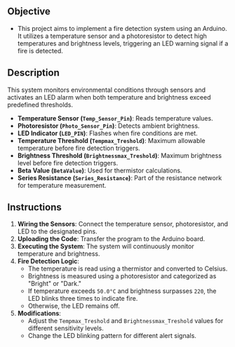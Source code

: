 ## Objective
- This project aims to implement a fire detection system using an Arduino. It utilizes a temperature sensor and a photoresistor to detect high temperatures and brightness levels, triggering an LED warning signal if a fire is detected.

## Description
This system monitors environmental conditions through sensors and activates an LED alarm when both temperature and brightness exceed predefined thresholds.

- **Temperature Sensor (`Temp_Sensor_Pin`)**: Reads temperature values.
- **Photoresistor (`Photo_Sensor_Pin`)**: Detects ambient brightness.
- **LED Indicator (`LED_PIN`)**: Flashes when fire conditions are met.
- **Temperature Threshold (`Tempmax_Treshold`)**: Maximum allowable temperature before fire detection triggers.
- **Brightness Threshold (`Brightnessmax_Treshold`)**: Maximum brightness level before fire detection triggers.
- **Beta Value (`BetaValue`)**: Used for thermistor calculations.
- **Series Resistance (`Series_Resistance`)**: Part of the resistance network for temperature measurement.

## Instructions
1. **Wiring the Sensors**: Connect the temperature sensor, photoresistor, and LED to the designated pins.
2. **Uploading the Code**: Transfer the program to the Arduino board.
3. **Executing the System**: The system will continuously monitor temperature and brightness.
4. **Fire Detection Logic**:
   - The temperature is read using a thermistor and converted to Celsius.
   - Brightness is measured using a photoresistor and categorized as "Bright" or "Dark."
   - If temperature exceeds `50.0°C` and brightness surpasses `220`, the LED blinks three times to indicate fire.
   - Otherwise, the LED remains off.
5. **Modifications**:
   - Adjust the `Tempmax_Treshold` and `Brightnessmax_Treshold` values for different sensitivity levels.
   - Change the LED blinking pattern for different alert signals.
